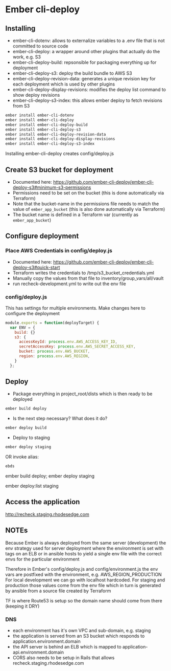 # Ember cli-deploy

## Installing

- ember-cli-dotenv: allows to externalize variables to a .env file that is not committed to source code
- ember-cli-deploy: a wrapper around other plugins that actually do the work, e.g. S3
- ember-cli-deploy-build: repsonsible for packaging everything up for deployment
- ember-cli-deploy-s3: deploy the build bundle to AWS S3
- ember-cli-deploy-revision-data: generates a unique revision key for each deployment which is used by other plugins
- ember-cli-deploy-display-revisions: modifies the deploy list command to show deploy revisions
- ember-cli-deploy-s3-index: this allows ember deploy to fetch revisions from S3

```bash
ember install ember-cli-dotenv
ember install ember-cli-deploy
ember install ember-cli-deploy-build
ember install ember-cli-deploy-s3
ember install ember-cli-deploy-revision-data
ember install ember-cli-deploy-display-revisions
ember install ember-cli-deploy-s3-index
```

Installing ember-cli-deploy creates config/deploy.js


## Create S3 bucket for deployment

- Documented here: https://github.com/ember-cli-deploy/ember-cli-deploy-s3#minimum-s3-permissions
- Permissions need to be set on the bucket (this is done automatically via Terraform)
- Note that the bucket-name in the permissions file needs to match the value of `ember_app_bucket` (this is also done automatically via Terraform)
- The bucket name is defined in a Terraform var (currently as `ember_app_bucket`)


## Configure deployment

### Place AWS Credentials in config/deploy.js

- Documented here: https://github.com/ember-cli-deploy/ember-cli-deploy-s3#quick-start
- Terraform writes the credentials to /tmp/s3_bucket_credentials.yml
- Manually copy the values from that file to inventory/group_vars/all/vault
- run recheck-development.yml to write out the env file

### config/deploy.js

This has settings for multiple environments. Make changes here to configure the deployment

```js
module.exports = function(deployTarget) {
  var ENV = {
    build: {}
    s3: {
      accessKeyId: process.env.AWS_ACCESS_KEY_ID,
      secretAccessKey: process.env.AWS_SECRET_ACCESS_KEY,
      bucket: process.env.AWS_BUCKET,
      region: process.env.AWS_REGION,
    }
  };
```


## Deploy

- Package everything in project_root/dists which is then ready to be deployed

```bash
ember build deploy
```

- Is the next step necessary? What does it do?

```bash
ember deploy build
```

- Deploy to staging

```bash
ember deploy staging
```

OR invoke alias:

```bash
ebds
```

ember build deploy; ember deploy staging

ember deploy:list staging

## Access the application

http://recheck.staging.rhodesedge.com


## NOTEs

Because Ember is always deployed from the same server (development) the env strategy used for server deployment where the environment
is set with tags on an ELB or in ansible hosts to yield a single env file with the correct envs for the particular environment

Therefore in Ember's config/deploy.js and config/environment.js the env vars are postfixed with the environment, e.g. AWS_REGION_PRODUCTION
For local development we can go with localhost hardcoded. For staging and production those values come from the env file which in turn
is generated by ansible from a source file created by Terraform

TF is where Route53 is setup so the domain name should come from there (keeping it DRY)

### DNS

- each environment has it's own VPC and sub-domain, e.g. staging
- the application is served from an S3 bucket which responds to application.environment.domain
- the API server is behind an ELB which is mapped to application-api.environment.domain
- CORS also needs to be setup in Rails that allows recheck.staging.rhodesedge.com
